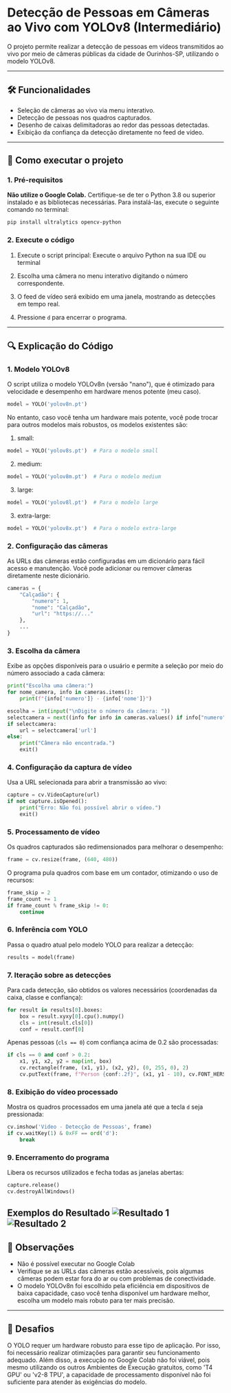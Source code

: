# Detecção de Pessoas em Câmeras ao Vivo com YOLOv8 (Intermediário)

O projeto permite realizar a detecção de pessoas em vídeos transmitidos ao vivo por meio de câmeras públicas da cidade de Ourinhos-SP, utilizando o modelo YOLOv8.

---

## 🛠 Funcionalidades

- Seleção de câmeras ao vivo via menu interativo.
- Detecção de pessoas nos quadros capturados.
- Desenho de caixas delimitadoras ao redor das pessoas detectadas.
- Exibição da confiança da detecção diretamente no feed de vídeo.

---

## 🚀 Como executar o projeto

### 1. Pré-requisitos

**Não utilize o Google Colab.** Certifique-se de ter o Python 3.8 ou superior instalado e as bibliotecas necessárias. Para instalá-las, execute o seguinte comando no terminal:

```bash
pip install ultralytics opencv-python
```

### 2. Execute o código

1. Execute o script principal:
Execute o arquivo Python na sua IDE ou terminal

2. Escolha uma câmera no menu interativo digitando o número correspondente.

3. O feed de vídeo será exibido em uma janela, mostrando as detecções em tempo real.

4. Pressione `d` para encerrar o programa.

---

## 🔍 Explicação do Código

### 1. **Modelo YOLOv8**

O script utiliza o modelo YOLOv8n (versão "nano"), que é otimizado para velocidade e desempenho em hardware menos potente (meu caso).
```python
model = YOLO('yolov8n.pt')
```
No entanto, caso você tenha um hardware mais potente, você pode trocar para outros modelos mais robustos, os modelos existentes são:
1. small:
```python
model = YOLO('yolov8s.pt')  # Para o modelo small
```
2. medium:
```python
model = YOLO('yolov8m.pt')  # Para o modelo medium
```
3. large:
```python
model = YOLO('yolov8l.pt')  # Para o modelo large
```
3. extra-large:
```python
model = YOLO('yolov8x.pt')  # Para o modelo extra-large
```

### 2. **Configuração das câmeras**

As URLs das câmeras estão configuradas em um dicionário para fácil acesso e manutenção. Você pode adicionar ou remover câmeras diretamente neste dicionário.

```python
cameras = {
    "Calçadão": {
        "numero": 1,
        "nome": "Calçadão",
        "url": "https://..."
    },
    ...
}
```

### 3. **Escolha da câmera**

Exibe as opções disponíveis para o usuário e permite a seleção por meio do número associado a cada câmera:

```python
print("Escolha uma câmera:")
for nome_camera, info in cameras.items():
    print(f"{info['numero']} - {info['nome']}")

escolha = int(input("\nDigite o número da câmera: "))
selectcamera = next((info for info in cameras.values() if info["numero"] == escolha), None)
if selectcamera:
    url = selectcamera['url']
else:
    print("Câmera não encontrada.")
    exit()
```

### 4. **Configuração da captura de vídeo**

Usa a URL selecionada para abrir a transmissão ao vivo:

```python
capture = cv.VideoCapture(url)
if not capture.isOpened():
    print("Erro: Não foi possível abrir o vídeo.")
    exit()
```

### 5. **Processamento de vídeo**

Os quadros capturados são redimensionados para melhorar o desempenho:

```python
frame = cv.resize(frame, (640, 480))
```

O programa pula quadros com base em um contador, otimizando o uso de recursos:

```python
frame_skip = 2
frame_count += 1
if frame_count % frame_skip != 0:
    continue
```

### 6. **Inferência com YOLO**

Passa o quadro atual pelo modelo YOLO para realizar a detecção:

```python
results = model(frame)
```

### 7. **Iteração sobre as detecções**

Para cada detecção, são obtidos os valores necessários (coordenadas da caixa, classe e confiança):

```python
for result in results[0].boxes:
    box = result.xyxy[0].cpu().numpy()
    cls = int(result.cls[0])
    conf = result.conf[0]
```

Apenas pessoas (`cls == 0`) com confiança acima de 0.2 são processadas:

```python
if cls == 0 and conf > 0.2:
    x1, y1, x2, y2 = map(int, box)
    cv.rectangle(frame, (x1, y1), (x2, y2), (0, 255, 0), 2)
    cv.putText(frame, f"Person {conf:.2f}", (x1, y1 - 10), cv.FONT_HERSHEY_SIMPLEX, 0.5, (0, 255, 0), 2)
```

### 8. **Exibição do vídeo processado**

Mostra os quadros processados em uma janela até que a tecla `d` seja pressionada:

```python
cv.imshow('Video - Detecção de Pessoas', frame)
if cv.waitKey(1) & 0xFF == ord('d'):
    break
```

### 9. **Encerramento do programa**

Libera os recursos utilizados e fecha todas as janelas abertas:

```python
capture.release()
cv.destroyAllWindows()
```

Exemplos do Resultado
![Resultado 1](Exemplo_1.png)
![Resultado 2](Exemplo_2.png)
---

## 📌 Observações

- Não é possível executar no Google Colab
- Verifique se as URLs das câmeras estão acessíveis, pois algumas câmeras podem estar fora do ar ou com problemas de conectividade.
- O modelo YOLOv8n foi escolhido pela eficiência em dispositivos de baixa capacidade, caso você tenha disponível um hardware melhor, escolha um modelo mais robuto para ter mais precisão.

---

## 🧩 Desafios
O YOLO requer um hardware robusto para esse tipo de aplicação. Por isso, foi necessário realizar otimizações para garantir seu funcionamento adequado. Além disso, a execução no Google Colab não foi viável, pois mesmo utilizando os outros Ambientes de Execução gratuitos, como 'T4 GPU' ou 'v2-8 TPU', a capacidade de processamento disponível não foi suficiente para atender às exigências do modelo.
